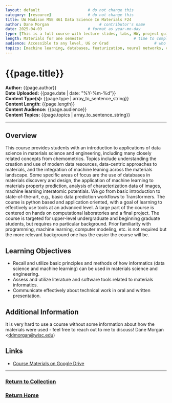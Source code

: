 ```yaml
---
layout: default                     # do not change this
category: [resource]                # do not change this
title: UW Madison MSE 461 Data Science In Materials F24                       # will show up at the top of each resource page
author: Dane Morgan                      # contributor's name
date: 2025-04-03                    # format as year-mo-day
type: [This is a full course with lecture slides, labs, HW, project guidelines]      # list of types of materials linked to (e.g. full course, lecture slides, notebooks, etc)
length: Materials for one semester                      # time to complete the content
audience: Accessible to any level, UG or Grad                    # who is the taret audience?
topics: [machine learning, databases, featurization, neural networks, convolutional neural networks, worked examples]   # list of keywords to help search for concepts covered
---
```

# {{page.title}}  
**Author:** {{page.author}}  
**Date Uploaded:** {{page.date | date: "%Y-%m-%d"}}  
**Content Type(s):** {{page.type | array_to_sentence_string}}  
**Content Length:** {{page.length}}  
**Content Audience:** {{page.audience}}  
**Content Topics:** {{page.topics | array_to_sentence_string}}  
* * *

## Overview
This course provides students with an introduction to applications of data science in materials science and engineering, including many closely related concepts from chemometrics. Topics include understanding the creation and use of modern data resources, data-centric approaches to materials, and the integration of machine leaning across the materials landscape. Some specific areas of focus are the use of databases in materials discovery and design, the application of machine learning to materials property prediction, analysis of characterization data of images, machine learning interatomic potentials. We go from basic introduction to state-of-the-art, e.g., basic data prediction workflows to Transformers. The course is python based and application oriented, with a goal of learning to effectively use tools at an advanced level. A large part of the course is centered on hands on computational laboratories and a final project. The course is targeted for upper-level undergraduate and beginning graduate students, but requires no particular background. Prior familiarity with programming, machine learning, computer modeling, etc. is not required but the more relevant background one has the easier the course will be.   

## Learning Objectives
* Recall and utilize basic principles and methods of how informatics (data science and machine learning) can be used in materials science and engineering.
* Assess and utilize literature and software tools related to materials informatics.
* Communicate effectively about technical work in oral and written presentation.

## Additional Information
It is very hard to use a course without some information about how the materials were used - feel free to reach out to me to discuss! Dane Morgan <ddmorgan@wisc.edu)

## Links
* [Course Materials on Google Drive](https://drive.google.com/drive/u/0/folders/1Ff1vZwwpSRRHDbGC7z2uXB-IAsny6Ox2)
  
* * *
### [Return to Collection](https://MatSciEdu.github.io/DSM-CORE/resource-collection)
### [Return Home](https://MatSciEdu.github.io/DSM-CORE)

